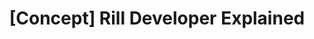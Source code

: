 ---
title: "[Concept] Rill Developer Explained"
description:  "Rill Developer  explained"
sidebar_label: "[Concept] Rill Developer  Explained"
sidebar_position: 13
---